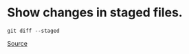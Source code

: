 # Show changes in staged files.

```
git diff --staged
```

[Source](https://www.w3docs.com/snippets/git/how-to-show-the-changes-which-have-been-staged.html)
